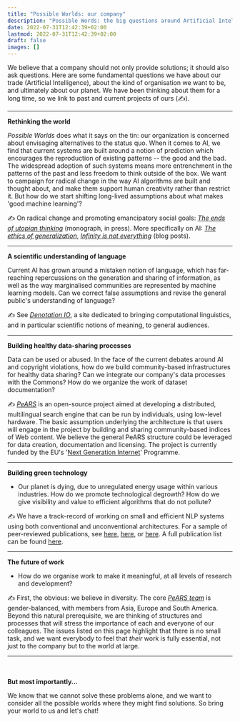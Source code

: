 ```yaml
---
title: "Possible Worlds: our company"
description: "Possible Words: the big questions around Artificial Intelligence"
date: 2022-07-31T12:42:39+02:00
lastmod: 2022-07-31T12:42:39+02:00
draft: false
images: []
---
```


We believe that a company should not only provide solutions; it should also ask questions. Here are some fundamental questions we have about our trade (Artificial Intelligence), about the kind of organisation we want to be, and ultimately about our planet. We have been thinking about them for a long time, so we link to past and current projects of ours (✍).

---

**Rethinking the world** 

*Possible Worlds* does what it says on the tin: our organization is concerned about envisaging alternatives to the status quo. When it comes to AI, we find that current systems are built around a notion of prediction which encourages the reproduction of existing patterns -- the good and the bad. The widespread adoption of such systems means more entrenchment in the patterns of the past and less freedom to think outside of the box. We want to campaign for radical change in the way AI algorithms are built and thought about, and make them support human creativity rather than restrict it. But how do we start shifting long-lived assumptions about what makes 'good machine learning'?

✍  On radical change and promoting emancipatory social goals: *[The ends of utopian thinking](https://brill.com/display/title/64896?language=en)* (monograph, in press). More specifically on AI: *[The ethics of generalization](https://denotation.io/AI/the-ethics-of-generalization/)*, *[Infinity is not everything](https://denotation.io/blog/infinity-is-not-everything/)* (blog posts). 

---

**A scientific understanding of language** 

Current AI has grown around a mistaken notion of language, which has far-reaching repercussions on the generation and sharing of information, as well as the way marginalised communities are represented by machine learning models. Can we correct false assumptions and revise the general public's understanding of language?

✍ See *[Denotation IO](https://denotation.io/)*, a site dedicated to bringing computational linguistics, and in particular scientific notions of meaning, to general audiences.

---

**Building healthy data-sharing processes** 

Data can be used or abused. In the face of the current debates around AI and copyright violations, how do we build community-based infrastructures for healthy data sharing? Can we integrate our company's data processes with the Commons? How do we organize the work of dataset documentation?

✍  *[PeARS](https://pearsproject.org/)* is an open-source project aimed at developing a distributed, multilingual search engine that can be run by individuals, using low-level hardware. The basic assumption underlying the architecture is that users will engage in the project by building and sharing community-based indices of Web content. We believe the general PeARS structure could be leveraged for data creation, documentation and licensing. The project is currently funded by the EU's '[Next Generation Internet](https://www.ngi.eu/about/)' Programme.


---

**Building green technology**

* Our planet is dying, due to unregulated energy usage within various industries. How do we promote technological degrowth? How do we give visibility and value to efficient algorithms that do not pollute?

✍ We have a track-record of working on small and efficient NLP systems using both conventional and unconventional architectures. For a sample of peer-reviewed publications, see [here](https://aclanthology.org/2020.conll-1.27/), [here](https://aclanthology.org/2020.conll-1.13/), or [here](https://aclanthology.org/2022.sustainlp-1.4/). A full publication list can be found [here](https://aurelieherbelot.net/research/publications/).

---

**The future of work**

* How do we organise work to make it meaningful, at all levels of research and development?  

✍  First, the obvious: we believe in diversity. The core *[PeARS team](https://pearsproject.org/)* is gender-balanced, with members from Asia, Europe and South America. Beyond this natural prerequisite, we are thinking of structures and processes that will stress the importance of each and everyone of our colleagues. The issues listed on this page highlight that there is no small task, and we want everybody to feel that *their* work is fully essential, not just to the company but to the world at large.

---

<br><br>
**But most importantly...**

We know that we cannot solve these problems alone, and we want to consider all the possible worlds where they might find solutions. So bring your world to us and let's chat!
